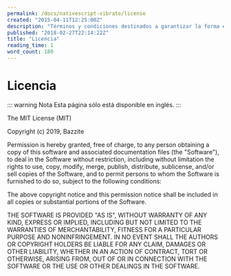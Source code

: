 ```yaml
---
permalink: /docs/nativescript-vibrate/license
created: "2015-04-11T12:25:00Z"
description: "Términos y condiciones destinados a garantizar la forma en que NativeScript Vibrate se debe usar, modificar y/o compartir."
published: "2018-02-27T22:14:22Z"
title: "Licencia"
reading_time: 1
word_count: 180
---
```


<Canonical />

# Licencia

::: warning Nota
Esta página sólo está disponible en inglés.
:::

The MIT License (MIT)

Copyright (c) 2019, Bazzite

Permission is hereby granted, free of charge, to any person obtaining a copy of this software and associated documentation files (the "Software"), to deal in the Software without restriction, including without limitation the rights to use, copy, modify, merge, publish, distribute, sublicense, and/or sell copies of the Software, and to permit persons to whom the Software is furnished to do so, subject to the following conditions:

The above copyright notice and this permission notice shall be included in all copies or substantial portions of the Software.

THE SOFTWARE IS PROVIDED "AS IS", WITHOUT WARRANTY OF ANY KIND, EXPRESS OR IMPLIED, INCLUDING BUT NOT LIMITED TO THE WARRANTIES OF MERCHANTABILITY, FITNESS FOR A PARTICULAR PURPOSE AND NONINFRINGEMENT. IN NO EVENT SHALL THE AUTHORS OR COPYRIGHT HOLDERS BE LIABLE FOR ANY CLAIM, DAMAGES OR OTHER LIABILITY, WHETHER IN AN ACTION OF CONTRACT, TORT OR OTHERWISE, ARISING FROM, OUT OF OR IN CONNECTION WITH THE SOFTWARE OR THE USE OR OTHER DEALINGS IN THE SOFTWARE.
